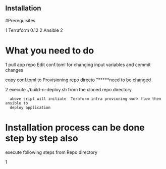 
## Installation

#Prerequisites

1 Terraform  0.12
2 Ansible  2

# What you need to do

1 pull app repo 
  Edit conf.toml for  changing input variables and commit changes
  
  copy conf.toml to Provisioning repo directo "*****need to be changed

2 execute ./build-n-deploy.sh from the cloned repo directory

      above sript will initiate  Teraform infra provioning work flow then ansible to 
      deploy application
 # Installation process can be done step by step also
  execute following steps from Repo directory
  
  1
      
